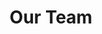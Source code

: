 ---
widget: people
headless: false  # This file represents a page section.

# ... Put Your Section Options Here (title etc.) ...
title: Our Team
weight: 20

content:
  # Choose which groups/teams of users to display.
  #   Edit `user_groups` in each user's profile to add them to one or more of these groups.
  user_groups:
    - PI
    - ""
    - Postdoctoral Scholars
    - Ph.D. Students
    - M.S. Students
    - Undergrad Students
    - Visitors
    - Alumni

design:
  # Show user's social networking links? (true/false)
  show_social: true
  # Show user's interests? (true/false)
  show_interests: false
  # Show user's role?
  show_role: true
  # Show user's organizations/affiliations?
  show_organizations: false
---